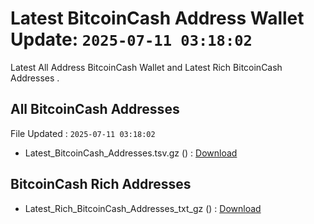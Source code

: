 # Latest BitcoinCash Address Wallet Update: `2025-07-11 03:18:02`

Latest All Address BitcoinCash Wallet and Latest Rich BitcoinCash Addresses .

## All BitcoinCash Addresses

File Updated : `2025-07-11 03:18:02`

- Latest_BitcoinCash_Addresses.tsv.gz () : [Download](https://github.com/Pymmdrza/Rich-Address-Wallet/releases/tag/BitcoinCash)

## BitcoinCash Rich Addresses

- Latest_Rich_BitcoinCash_Addresses_txt_gz () : [Download](https://github.com/Pymmdrza/Rich-Address-Wallet/releases/tag/BitcoinCash)
